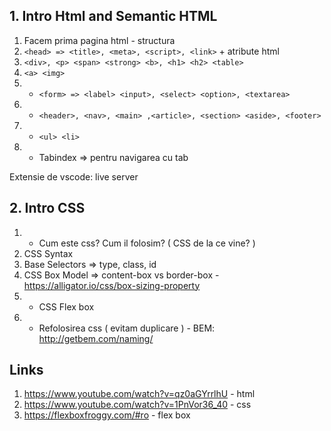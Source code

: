 ## 1. Intro Html and Semantic HTML
1. Facem prima pagina html - structura
2. `<head> => <title>, <meta>, <script>, <link>` + atribute html
3. `<div>, <p> <span> <strong> <b>, <h1> <h2> <table>`
4. `<a> <img>`
5. * `<form> => <label> <input>, <select> <option>, <textarea>`
6. * `<header>, <nav>, <main> ,<article>, <section> <aside>, <footer>`
7. * `<ul> <li>`
8. * Tabindex => pentru navigarea cu tab

Extensie de vscode: live server

## 2. Intro CSS
1. * Cum este css? Cum il folosim? ( CSS de la ce vine? )
2. CSS Syntax 
3. Base Selectors => type, class, id
3. CSS Box Model => content-box vs border-box - https://alligator.io/css/box-sizing-property
4. * CSS Flex box
5. * Refolosirea css ( evitam duplicare ) - BEM: http://getbem.com/naming/



## Links 
1. https://www.youtube.com/watch?v=qz0aGYrrlhU - html
2. https://www.youtube.com/watch?v=1PnVor36_40 - css
3. https://flexboxfroggy.com/#ro - flex box
